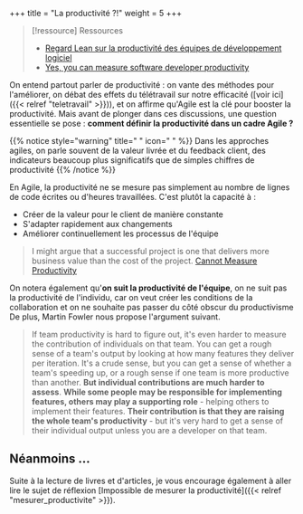 +++
title = "La productivité ?!"
weight = 5
+++

> [!ressource] Ressources
> - [Regard Lean sur la productivité des équipes de développement logiciel](https://blog.octo.com/regard-lean-sur-la-productivite-des-equipes-de-developpement-logiciel)
> - [Yes, you can measure software developer productivity](https://www.mckinsey.com/industries/technology-media-and-telecommunications/our-insights/yes-you-can-measure-software-developer-productivity)


On entend partout parler de productivité : on vante des méthodes pour l'améliorer, on débat des effets du télétravail sur notre efficacité ([voir ici]({{< relref "teletravail" >}})), et on affirme qu'Agile est la clé pour booster la productivité. Mais avant de plonger dans ces discussions, une question essentielle se pose : **comment définir la productivité dans un cadre Agile ?**

{{% notice style="warning" title=" " icon=" " %}}
Dans les approches agiles, on parle souvent de la valeur livrée et du feedback client, des indicateurs beaucoup plus significatifs que de simples chiffres de productivité
{{% /notice %}}

 En Agile, la productivité ne se mesure pas simplement au nombre de lignes de code écrites ou d'heures travaillées. C'est plutôt la capacité à :
- Créer de la valeur pour le client de manière constante
- S'adapter rapidement aux changements
- Améliorer continuellement les processus de l'équipe

> I might argue that a successful project is one that delivers more business value than the cost of the project. [Cannot Measure Productivity](https://martinfowler.com/bliki/CannotMeasureProductivity.html)

On notera également qu'**on suit la productivité de l'équipe**, on ne suit pas la productivité de l'individu, car on veut créer les conditions de la collaboration et on ne souhaite pas passer du côté obscur du productivisme
De plus, Martin Fowler nous propose l'argument suivant.

> If team productivity is hard to figure out, it's even harder to measure the contribution of individuals on that team. You can get a rough sense of a team's output by looking at how many features they deliver per iteration. It's a crude sense, but you can get a sense of whether a team's speeding up, or a rough sense if one team is more productive than another. **But individual contributions are much harder to assess**. **While some people may be responsible for implementing features, others may play a supporting role** - helping others to implement their features. **Their contribution is that they are raising the whole team's productivity** - but it's very hard to get a sense of their individual output unless you are a developer on that team.

## Néanmoins ...
Suite à la lecture de livres et d'articles, je vous encourage également à aller lire le sujet de réflexion [Impossible de mesurer la productivité]({{< relref "mesurer_productivite" >}}). 
